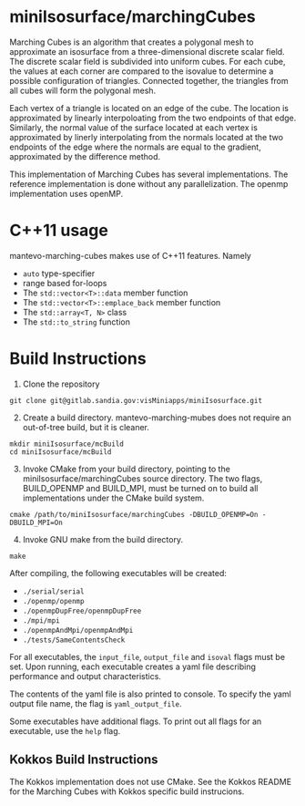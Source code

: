 # miniIsosurface/marchingCubes #

Marching Cubes is an algorithm that creates a polygonal mesh to approximate an isosurface
from a three-dimensional discrete scalar field. The discrete scalar field is subdivided into
uniform cubes. For each cube, the values at each corner are compared to the isovalue
to determine a possible configuration of triangles. Connected together, the triangles from all
cubes will form the polygonal mesh.

Each vertex of a triangle is located on an edge of the cube. The location is approximated
by linearly interpoloating from the two endpoints of that edge. Similarly, the normal value of the
surface located at each vertex is approximated by linerly interpolating from the normals located at the
two endpoints of the edge where the normals are equal to the gradient, approximated by the difference
method.

This implementation of Marching Cubes has several implementations. The reference implementation
is done without any parallelization. The openmp implementation uses openMP.

# C++11 usage #

mantevo-marching-cubes makes use of C++11 features. Namely
* `auto` type-specifier
* range based for-loops
* The `std::vector<T>::data` member function
* The `std::vector<T>::emplace_back` member function
* The `std::array<T, N>` class
* The `std::to_string` function

# Build Instructions #
1. Clone the repository

```
git clone git@gitlab.sandia.gov:visMiniapps/miniIsosurface.git
```
2. Create a build directory. mantevo-marching-mubes does not require an out-of-tree build, but it is
cleaner.

```
mkdir miniIsosurface/mcBuild
cd miniIsosurface/mcBuild
```
3. Invoke CMake from your build directory, pointing to the miniIsosurface/marchingCubes source directory.
The two flags, BUILD\_OPENMP and BUILD\_MPI, must be turned on to build all implementations under the CMake build system.

```
cmake /path/to/miniIsosurface/marchingCubes -DBUILD_OPENMP=On -DBUILD_MPI=On
```

4. Invoke GNU make from the build directory.

```
make
```

After compiling, the following executables will be created:
* `./serial/serial`
* `./openmp/openmp`
* `./openmpDupFree/openmpDupFree`
* `./mpi/mpi`
* `./openmpAndMpi/openmpAndMpi`
* `./tests/SameContentsCheck`

For all executables, the `input_file`, `output_file` and `isoval` flags must be set.
Upon running, each executable creates a yaml file describing performance and output
characteristics.

The contents of the yaml file is also printed to console.
To specify the yaml output file name, the flag is `yaml_output_file`.

Some executables have additional flags. To print out all flags for an executable,
use the `help` flag.

## Kokkos Build Instructions ##

The Kokkos implementation does not use CMake. See the Kokkos README for the Marching Cubes
with Kokkos specific build instrucions.
